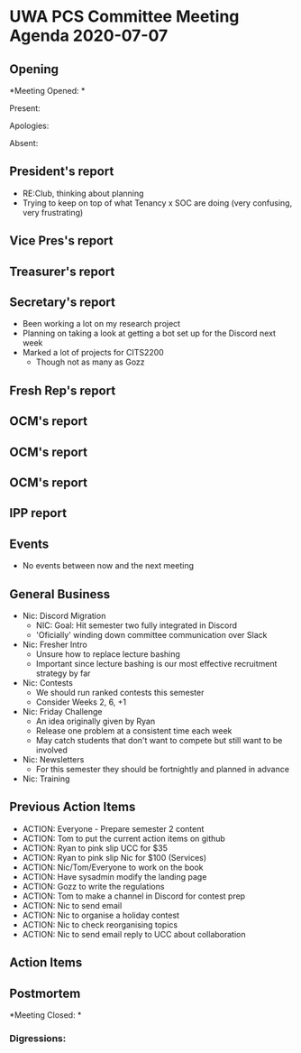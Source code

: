 # UWA PCS Committee Meeting Agenda 2020-07-07
## Opening
*Meeting Opened: *

Present:

Apologies:

Absent:

## President's report
- RE:Club, thinking about planning
- Trying to keep on top of what Tenancy x SOC are doing (very confusing, very frustrating)

## Vice Pres's report

## Treasurer's report

## Secretary's report
- Been working a lot on my research project
- Planning on taking a look at getting a bot set up for the Discord next week
- Marked a lot of projects for CITS2200
    - Though not as many as Gozz

## Fresh Rep's report

## OCM's report

## OCM's report

## OCM's report

## IPP report

## Events
- No events between now and the next meeting

## General Business
- Nic: Discord Migration
  - NIC: Goal: Hit semester two fully integrated in Discord
  - 'Oficially' winding down committee communication over Slack
- Nic: Fresher Intro
  - Unsure how to replace lecture bashing 
  - Important since lecture bashing is our most effective recruitment strategy by far
- Nic: Contests
  - We should run ranked contests this semester
  - Consider Weeks 2, 6, +1
- Nic: Friday Challenge
  - An idea originally given by Ryan 
  - Release one problem at a consistent time each week
  - May catch students that don't want to compete but still want to be involved
- Nic: Newsletters
  - For this semester they should be fortnightly and planned in advance 
- Nic: Training

## Previous Action Items
- ACTION: Everyone - Prepare semester 2 content
- ACTION: Tom to put the current action items on github
- ACTION: Ryan to pink slip UCC for $35
- ACTION: Ryan to pink slip Nic for $100 (Services)
- ACTION: Nic/Tom/Everyone to work on the book
- ACTION: Have sysadmin modify the landing page
- ACTION: Gozz to write the regulations
- ACTION: Tom to make a channel in Discord for contest prep
- ACTION: Nic to send email
- ACTION: Nic to organise a holiday contest
- ACTION: Nic to check reorganising topics
- ACTION: Nic to send email reply to UCC about collaboration

## Action Items

## Postmortem
*Meeting Closed: *
###  Digressions:
